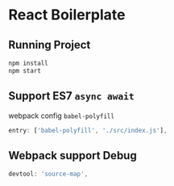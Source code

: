 # React Boilerplate

## Running Project

```bash
npm install
npm start
```

## Support ES7 `async await`

webpack config `babel-polyfill`

```javascript
entry: ['babel-polyfill', './src/index.js'],
```

## Webpack support Debug

```javascript
devtool: 'source-map',
```

